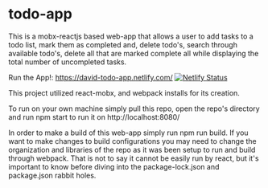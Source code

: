 # todo-app
This is  a mobx-reactjs based web-app that allows a user to add tasks to a todo list, mark them as completed and, delete todo's, search through available todo's, delete all that are marked complete all while displaying the total number of uncompleted tasks. 

Run the App!:
https://david-todo-app.netlify.com/
[![Netlify Status](https://api.netlify.com/api/v1/badges/4fb9d6d5-7ea7-478d-94dd-7cb58bf5f17f/deploy-status)](https://app.netlify.com/sites/david-todo-app/deploys)

This project utilized react-mobx, and webpack installs for its creation.

To run on your own machine simply pull this repo, open the repo's directory and run npm start to run it on http://localhost:8080/

In order to make a build of this web-app simply run npm run build. If you want to make changes to build configurations you may need to change the organization and libraries of the repo as it was been setup to run and build through webpack. That is not to say it cannot be easily run by react, but it's important to know before diving into the package-lock.json and package.json rabbit holes.
